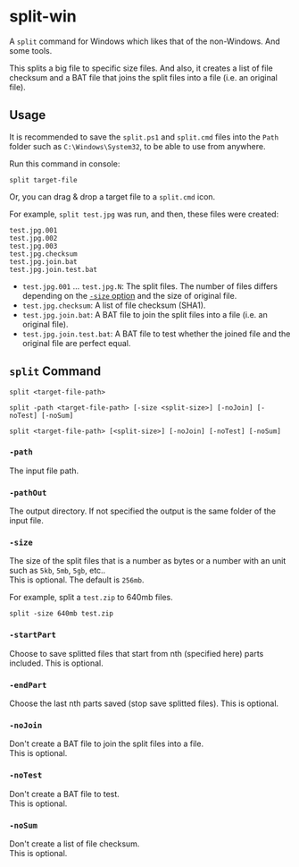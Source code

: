 # split-win

A `split` command for Windows which likes that of the non-Windows. And some tools.

This splits a big file to specific size files. And also, it creates a list of file checksum and a BAT file that joins the split files into a file (i.e. an original file).

## Usage

It is recommended to save the `split.ps1` and `split.cmd` files into the `Path` folder such as `C:\Windows\System32`, to be able to use from anywhere.

Run this command in console:

```console
split target-file
```

Or, you can drag & drop a target file to a `split.cmd` icon.

For example, `split test.jpg` was run, and then, these files were created:

```
test.jpg.001
test.jpg.002
test.jpg.003
test.jpg.checksum
test.jpg.join.bat
test.jpg.join.test.bat
```

- `test.jpg.001` ... `test.jpg.N`: The split files. The number of files differs depending on the [`-size` option](#-size) and the size of original file.
- `test.jpg.checksum`: A list of file checksum (SHA1).
- `test.jpg.join.bat`: A BAT file to join the split files into a file (i.e. an original file).
- `test.jpg.join.test.bat`: A BAT file to test whether the joined file and the original file are perfect equal.

## `split` Command

```console
split <target-file-path>
```

```console
split -path <target-file-path> [-size <split-size>] [-noJoin] [-noTest] [-noSum]
```

```console
split <target-file-path> [<split-size>] [-noJoin] [-noTest] [-noSum]
```

### `-path`

The input file path.

### `-pathOut`

The output directory.
If not specified the output is the same folder of the input file.

### `-size`

The size of the split files that is a number as bytes or a number with an unit such as `5kb`, `5mb`, `5gb`, etc..  
This is optional. The default is `256mb`.

For example, split a `test.zip` to 640mb files.

```console
split -size 640mb test.zip
```
### `-startPart`

Choose to save splitted files that start from nth (specified here) parts included.
This is optional.

### `-endPart`

Choose the last nth parts saved (stop save splitted files).
This is optional.

### `-noJoin`

Don't create a BAT file to join the split files into a file.  
This is optional.

### `-noTest`

Don't create a BAT file to test.  
This is optional.

### `-noSum`

Don't create a list of file checksum.  
This is optional.
